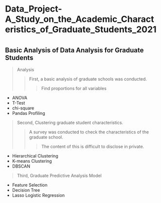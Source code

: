 # Data_Project-A_Study_on_the_Academic_Characteristics_of_Graduate_Students_2021
#
## Basic Analysis of Data Analysis for Graduate Students
> Analysis
>> First, a basic analysis of graduate schools was conducted.
>>> Find proportions for all variables 
- ANOVA 
- T-Test 
- chi-square 
- Pandas Profiling 
> Second, Clustering graduate student characteristics.
>> A survey was conducted to check the characteristics of the graduate school.
>>> The content of this is difficult to disclose in private.
- Hierarchical Clustering
- K-means Clustering
- DBSCAN
> Third, Graduate Predictive Analysis Model
- Feature Selection
- Decision Tree
- Lasso Logistic Regression
